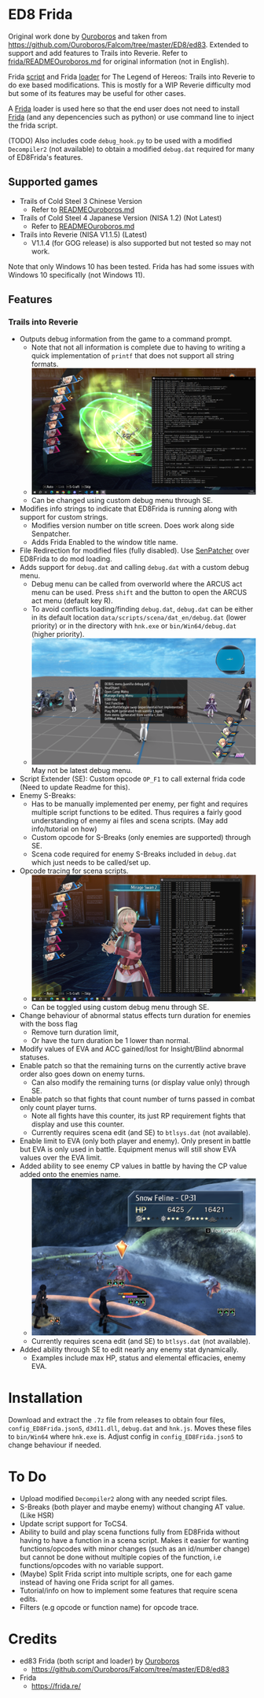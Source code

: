 # ED8 Frida
Original work done by [Ouroboros](https://github.com/Ouroboros) and taken from https://github.com/Ouroboros/Falcom/tree/master/ED8/ed83. Extended to support and add features to Trails into Reverie. Refer to [frida/READMEOuroboros.md](frida/READMEOuroboros.md) for original information (not in English).

Frida [script](https://github.com/Drew0912/ED8Frida/tree/main/frida) and Frida [loader](https://github.com/Drew0912/ED8Frida/tree/main/FridaLoader) for The Legend of Hereos: Trails into Reverie to do exe based modifications. This is mostly for a WIP Reverie difficulty mod but some of its features may be useful for other cases.

 A [Frida](https://frida.re) loader is used here so that the end user does not need to install [Frida](https://frida.re) (and any depencencies such as python) or use command line to inject the frida script.

(TODO) Also includes code `debug_hook.py` to be used with a modified `Decompiler2` (not available) to obtain a modified `debug.dat` required for many of ED8Frida's features.

## Supported games
- Trails of Cold Steel 3 Chinese Version
    - Refer to [READMEOuroboros.md](frida/READMEOuroboros.md)
- Trails of Cold Steel 4 Japanese Version (NISA 1.2) (Not Latest)
    - Refer to [READMEOuroboros.md](frida/READMEOuroboros.md)
- Trails into Reverie (NISA V1.1.5) (Latest)
    - V1.1.4 (for GOG release) is also supported but not tested so may not work.

Note that only Windows 10 has been tested. Frida has had some issues with Windows 10 specifically (not Windows 11).

## Features

### Trails into Reverie
- Outputs debug information from the game to a command prompt.
    - Note that not all information is complete due to having to writing a quick implementation of `printf` that does not support all string formats.
    - ![ConsoleOutput.png](imgs/ConsoleOutput.png)
    - Can be changed using custom debug menu through SE.
- Modifies info strings to indicate that ED8Frida is running along with support for custom strings.
    - Modifies version number on title screen. Does work along side Senpatcher.
    - Adds Frida Enabled to the window title name.
- File Redirection for modified files (fully disabled). Use [SenPatcher](https://github.com/AdmiralCurtiss/SenPatcher) over ED8Frida to do mod loading.
- Adds support for `debug.dat` and calling `debug.dat` with a custom debug menu.
    - Debug menu can be called from overworld where the ARCUS act menu can be used. Press `shift` and the button to open the ARCUS act menu (default key R).
    - To avoid conflicts loading/finding `debug.dat`, `debug.dat` can be either in its default location `data/scripts/scena/dat_en/debug.dat` (lower priority) or in the directory with `hnk.exe` or `bin/Win64/debug.dat` (higher priority).
    - ![DebugMenu.png](imgs/DebugMenu.png)May not be latest debug menu.
- Script Extender (SE): Custom opcode `OP_F1` to call external frida code (Need to update Readme for this).
- Enemy S-Breaks:
    - Has to be manually implemented per enemy, per fight and requires multiple script functions to be edited. Thus requires a fairly good understanding of enemy ai files and scena scripts. (May add info/tutorial on how)
    - Custom opcode for S-Breaks (only enemies are supported) through SE. 
    - Scena code required for enemy S-Breaks included in `debug.dat` which just needs to be called/set up.
- Opcode tracing for scena scripts.
    - ![OpcodeTraceElie.png](imgs/OpcodeTraceElie.png)
    - Can be toggled using custom debug menu through SE.
- Change behaviour of abnormal status effects turn duration for enemies with the boss flag
    - Remove turn duration limit,
    - Or have the turn duration be 1 lower than normal.
- Modify values of EVA and ACC gained/lost for Insight/Blind abnormal statuses.
- Enable patch so that the remaining turns on the currently active brave order also goes down on enemy turns.
    - Can also modify the remaining turns (or display value only) through SE.
- Enable patch so that fights that count number of turns passed in combat only count player turns.
    - Note all fights have this counter, its just RP requirement fights that display and use this counter.
    - Currently requires scena edit (and SE) to `btlsys.dat` (not available).
- Enable limit to EVA (only both player and enemy). Only present in battle but EVA is only used in battle. Equipment menus will still show EVA values over the EVA limit.
- Added ability to see enemy CP values in battle by having the CP value added onto the enemies name.
    - ![CPValueAddedToEnemyName.png](imgs/CPValueAddedToEnemyName.png)
    - Currently requires scena edit (and SE) to `btlsys.dat` (not available).
- Added ability through SE to edit nearly any enemy stat dynamically.
    - Examples include max HP, status and elemental efficacies, enemy EVA.

# Installation

Download and extract the `.7z` file from releases to obtain four files, `config_ED8Frida.json5`, `d3d11.dll`, `debug.dat` and `hnk.js`. Moves these files to `bin/Win64` where `hnk.exe` is. Adjust config in `config_ED8Frida.json5` to change behaviour if needed.

# To Do

- Upload modified `Decompiler2` along with any needed script files.
- S-Breaks (both player and maybe enemy) without changing AT value. (Like HSR)
- Update script support for ToCS4.
- Ability to build and play scena functions fully from ED8Frida without having to have a function in a scena script. Makes it easier for wanting functions/opcodes with minor changes (such as an id/number change) but cannot be done without multiple copies of the function, i.e functions/opcodes with no variable support.
- (Maybe) Split Frida script into multiple scripts, one for each game instead of having one Frida script for all games.
- Tutorial/info on how to implement some features that require scena edits.
- Filters (e.g opcode or function name) for opcode trace.

# Credits
- ed83 Frida (both script and loader) by [Ouroboros](https://github.com/Ouroboros)
    - https://github.com/Ouroboros/Falcom/tree/master/ED8/ed83
- Frida
    - https://frida.re/